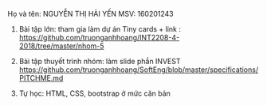 Họ và tên: NGUYỄN THỊ HẢI YẾNMSV: 1602012431. Bài tập lớn: tham gia làm dự án Tiny cards + link : https://github.com/truonganhhoang/INT2208-4-2018/tree/master/nhom-52. Bài tập thuyết trình nhóm: làm slide phần INVEST https://github.com/truonganhhoang/SoftEng/blob/master/specifications/PITCHME.md3. Tự học: HTML, CSS, bootstrap ở mức căn bản